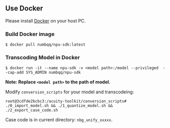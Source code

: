 ## Use Docker

Please install [Docker](https://docs.docker.com/) on your host PC.

### Build Docker image

```
$ docker pull numbqq/npu-sdk:latest
```

### Transcoding Model in Docker

```
$ docker run -it --name npu-sdk -v <model path>:/model --privileged  --cap-add SYS_ADMIN numbqq/npu-sdk
```

**Note: Replace `<model path>` to the path of model.**

Modify `conversion_scripts` for your model and transcodeing:

```
root@3cdfde2bcbc3:/acuity-toolkit/conversion_scripts# ./0_import_model.sh && ./1_quantize_model.sh && ./2_export_case_code.sh
```

Case code is in current directory: `nbg_unify_xxxxx`.
